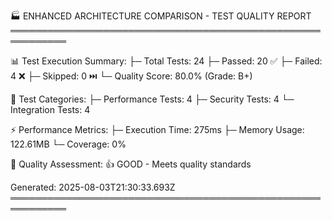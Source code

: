 
🏭 ENHANCED ARCHITECTURE COMPARISON - TEST QUALITY REPORT
═══════════════════════════════════════════════════════════

📊 Test Execution Summary:
├─ Total Tests: 24
├─ Passed: 20 ✅
├─ Failed: 4 ❌
├─ Skipped: 0 ⏭️
└─ Quality Score: 80.0% (Grade: B+)

🔬 Test Categories:
├─ Performance Tests: 4
├─ Security Tests: 4
└─ Integration Tests: 4

⚡ Performance Metrics:
├─ Execution Time: 275ms
├─ Memory Usage: 122.61MB
└─ Coverage: 0%

🎯 Quality Assessment:
👍 GOOD - Meets quality standards

Generated: 2025-08-03T21:30:33.693Z
═══════════════════════════════════════════════════════════
    